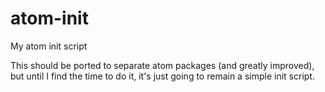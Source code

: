 # atom-init
My atom init script

This should be ported to separate atom packages (and greatly improved), but until I find the time to do it, it's just going to remain a simple init script.

